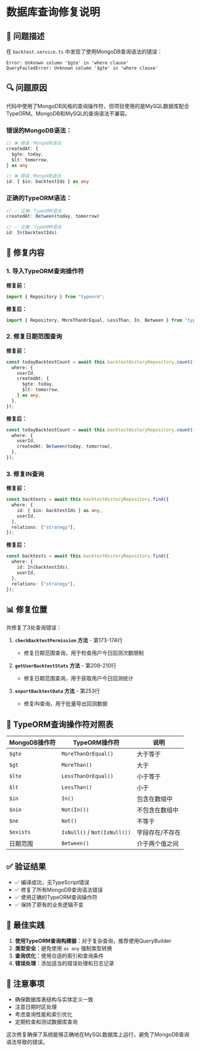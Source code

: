 # 数据库查询修复说明

## 🐛 问题描述

在 `backtest.service.ts` 中发现了使用MongoDB查询语法的错误：

```
Error: Unknown column '$gte' in 'where clause'
QueryFailedError: Unknown column '$gte' in 'where clause'
```

## 🔍 问题原因

代码中使用了MongoDB风格的查询操作符，但项目使用的是MySQL数据库配合TypeORM。MongoDB和MySQL的查询语法不兼容。

### 错误的MongoDB语法：
```typescript
// ❌ 错误：MongoDB语法
createdAt: {
  $gte: today,
  $lt: tomorrow,
} as any

// ❌ 错误：MongoDB语法
id: { $in: backtestIds } as any
```

### 正确的TypeORM语法：
```typescript
// ✅ 正确：TypeORM语法
createdAt: Between(today, tomorrow)

// ✅ 正确：TypeORM语法
id: In(backtestIds)
```

## 🔧 修复内容

### 1. 导入TypeORM查询操作符

**修复前：**
```typescript
import { Repository } from "typeorm";
```

**修复后：**
```typescript
import { Repository, MoreThanOrEqual, LessThan, In, Between } from "typeorm";
```

### 2. 修复日期范围查询

**修复前：**
```typescript
const todayBacktestCount = await this.backtestHistoryRepository.count({
  where: {
    userId,
    createdAt: {
      $gte: today,
      $lt: tomorrow,
    } as any,
  },
});
```

**修复后：**
```typescript
const todayBacktestCount = await this.backtestHistoryRepository.count({
  where: {
    userId,
    createdAt: Between(today, tomorrow),
  },
});
```

### 3. 修复IN查询

**修复前：**
```typescript
const backtests = await this.backtestHistoryRepository.find({
  where: {
    id: { $in: backtestIds } as any,
    userId,
  },
  relations: ["strategy"],
});
```

**修复后：**
```typescript
const backtests = await this.backtestHistoryRepository.find({
  where: {
    id: In(backtestIds),
    userId,
  },
  relations: ["strategy"],
});
```

## 📊 修复位置

共修复了3处查询错误：

1. **`checkBacktestPermission` 方法** - 第173-174行
   - 修复日期范围查询，用于检查用户今日回测次数限制

2. **`getUserBacktestStats` 方法** - 第209-210行
   - 修复日期范围查询，用于获取用户今日回测统计

3. **`exportBacktestData` 方法** - 第253行
   - 修复IN查询，用于批量导出回测数据

## 🎯 TypeORM查询操作符对照表

| MongoDB操作符 | TypeORM操作符 | 说明 |
|---------------|---------------|------|
| `$gte` | `MoreThanOrEqual()` | 大于等于 |
| `$gt` | `MoreThan()` | 大于 |
| `$lte` | `LessThanOrEqual()` | 小于等于 |
| `$lt` | `LessThan()` | 小于 |
| `$in` | `In()` | 包含在数组中 |
| `$nin` | `Not(In())` | 不包含在数组中 |
| `$ne` | `Not()` | 不等于 |
| `$exists` | `IsNull()` / `Not(IsNull())` | 字段存在/不存在 |
| 日期范围 | `Between()` | 介于两个值之间 |

## ✅ 验证结果

- ✅ 编译成功，无TypeScript错误
- ✅ 修复了所有MongoDB查询语法错误
- ✅ 使用正确的TypeORM查询操作符
- ✅ 保持了原有的业务逻辑不变

## 🚀 最佳实践

1. **使用TypeORM查询构建器**：对于复杂查询，推荐使用QueryBuilder
2. **类型安全**：避免使用 `as any` 强制类型转换
3. **查询优化**：使用合适的索引和查询条件
4. **错误处理**：添加适当的错误处理和日志记录

## 📝 注意事项

- 确保数据库表结构与实体定义一致
- 注意日期时区处理
- 考虑查询性能和索引优化
- 定期检查和测试数据库查询

这次修复确保了系统能够正确地在MySQL数据库上运行，避免了MongoDB查询语法导致的错误。 